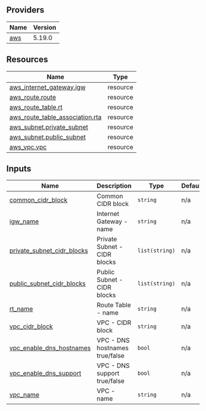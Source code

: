 <!-- BEGIN_TF_DOCS -->


## Providers

| Name | Version |
|------|---------|
| <a name="provider_aws"></a> [aws](#provider\_aws) | 5.19.0 |

## Resources

| Name | Type |
|------|------|
| [aws_internet_gateway.igw](https://registry.terraform.io/providers/hashicorp/aws/latest/docs/resources/internet_gateway) | resource |
| [aws_route.route](https://registry.terraform.io/providers/hashicorp/aws/latest/docs/resources/route) | resource |
| [aws_route_table.rt](https://registry.terraform.io/providers/hashicorp/aws/latest/docs/resources/route_table) | resource |
| [aws_route_table_association.rta](https://registry.terraform.io/providers/hashicorp/aws/latest/docs/resources/route_table_association) | resource |
| [aws_subnet.private_subnet](https://registry.terraform.io/providers/hashicorp/aws/latest/docs/resources/subnet) | resource |
| [aws_subnet.public_subnet](https://registry.terraform.io/providers/hashicorp/aws/latest/docs/resources/subnet) | resource |
| [aws_vpc.vpc](https://registry.terraform.io/providers/hashicorp/aws/latest/docs/resources/vpc) | resource |

## Inputs

| Name | Description | Type | Default | Required |
|------|-------------|------|---------|:--------:|
| <a name="input_common_cidr_block"></a> [common\_cidr\_block](#input\_common\_cidr\_block) | Common CIDR block | `string` | n/a | yes |
| <a name="input_igw_name"></a> [igw\_name](#input\_igw\_name) | Internet Gateway - name | `string` | n/a | yes |
| <a name="input_private_subnet_cidr_blocks"></a> [private\_subnet\_cidr\_blocks](#input\_private\_subnet\_cidr\_blocks) | Private Subnet - CIDR blocks | `list(string)` | n/a | yes |
| <a name="input_public_subnet_cidr_blocks"></a> [public\_subnet\_cidr\_blocks](#input\_public\_subnet\_cidr\_blocks) | Public Subnet - CIDR blocks | `list(string)` | n/a | yes |
| <a name="input_rt_name"></a> [rt\_name](#input\_rt\_name) | Route Table - name | `string` | n/a | yes |
| <a name="input_vpc_cidr_block"></a> [vpc\_cidr\_block](#input\_vpc\_cidr\_block) | VPC - CIDR block | `string` | n/a | yes |
| <a name="input_vpc_enable_dns_hostnames"></a> [vpc\_enable\_dns\_hostnames](#input\_vpc\_enable\_dns\_hostnames) | VPC - DNS hostnames true/false | `bool` | n/a | yes |
| <a name="input_vpc_enable_dns_support"></a> [vpc\_enable\_dns\_support](#input\_vpc\_enable\_dns\_support) | VPC - DNS support true/false | `bool` | n/a | yes |
| <a name="input_vpc_name"></a> [vpc\_name](#input\_vpc\_name) | VPC - name | `string` | n/a | yes |
<!-- END_TF_DOCS -->
